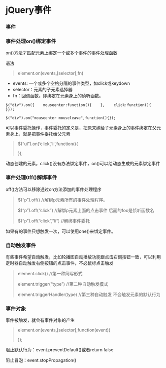 # jQuery事件

### 事件

### 事件处理on()绑定事件

on()方法才匹配元素上绑定一个或多个事件的事件处理函数

语法

> element.on(events,[selector],fn)
> 
- events: 一个或多个空格分隔的事件类型，如click或keydown
- selector：元素的子元素选择器
- fn：回调函数，即绑定在元素身上的侦听函数。

```
$("div").on({    mouseenter:function(){    },    click:function(){    }});
```

```
$("div").on("mouseenter mouseleave",function(){});
```

可以事件委托操作，事件委托的定义是，把原来嫁给子元素身上的事件绑定在父元素身上，就是把事件委托给父元素

> $(“ul”).on(‘click’,’li’,function(){
> 
> 
> });
> 

动态创建的元素，click()没有办法绑定事件，on()可以给动态生成的元素绑定事件

### 事件处理0ff()解绑事件

off()方法可以移除通过on方法添加的事件处理程序

> $(“p”).off() //解绑p元素所有的事件处理程序。
> 
> 
> $(“p”).off(“click”) //解绑p元素上面的点击事件 后面的foo是侦听函数名
> 
> $(“p”).off(“click”,”li”) //解绑事件委托
> 

如果有的事件只想触发一次，可以使用one()来绑定事件。

### 自动触发事件

有些事件希望自动触发，比如轮播图自动播放功能跟点击右侧按钮一致，可以利用定时器自动触发右侧按钮的点击事件，不必鼠标点击触发

> element.click() //第一种简写形式
> 
> 
> element.trigger(“type”) //第二种自动触发模式
> 
> element.triggerHandler(type) //第三种自动触发 不会触发元素的默认行为
> 

### 事件对象

事件被触发，就会有事件对象的产生

> element.on(events,[selector],function(event)(
> 
> 
> ));
> 

阻止默认行为：event.preventDefault()或者return false

阻止冒泡：event.stopPropagation()
